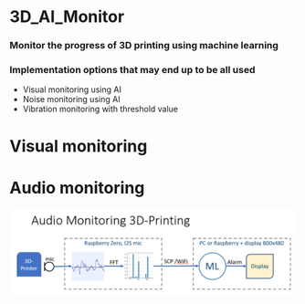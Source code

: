 # 3D_AI_Monitor
### Monitor the progress of 3D printing using machine learning
### Implementation options that may end up to be all used
* Visual monitoring using AI
* Noise monitoring using AI
* Vibration monitoring with threshold value


# Visual monitoring
#### 
# Audio monitoring
![System setup](/AudioMonitoring_3D_AI.PNG)
